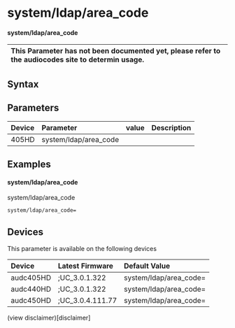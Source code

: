 ﻿---
description: system/ldap/area_code
search: false
---

# system/ldap/area_code

#### system/ldap/area_code


| This Parameter has not been documented yet, please refer to the audiocodes site to determin usage.  | 
| :--- |

## Syntax

## Parameters
|Device|Parameter|value|Description|
|:---|:---|:---|:---|
| 405HD | system/ldap/area_code |  |  |

## Examples
#### system/ldap/area_code

system/ldap/area_code

```
system/ldap/area_code=
```

## Devices
This parameter is available on the following devices

| Device | Latest Firmware | Default Value |
|:---|:---|:---|
| audc405HD | ;UC_3.0.1.322 | system/ldap/area_code= 
| audc440HD | ;UC_3.0.1.322 | system/ldap/area_code= 
| audc450HD | ;UC_3.0.4.111.77 | system/ldap/area_code= 

(view disclaimer)[disclaimer]
